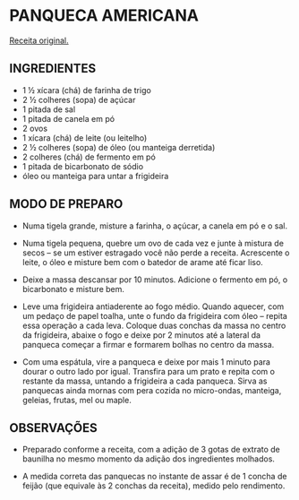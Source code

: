 # PANQUECA AMERICANA
[Receita original.](https://www.panelinha.com.br/receita/panquecas-americanas-pancakes)

## INGREDIENTES

- 1 ½ xícara (chá) de farinha de trigo
- 2 ½ colheres (sopa) de açúcar
- 1 pitada de sal
- 1 pitada de canela em pó
- 2 ovos
- 1 xícara (chá) de leite (ou leitelho)
- 2 ½ colheres (sopa) de óleo (ou manteiga derretida)
- 2 colheres (chá) de fermento em pó
- 1 pitada de bicarbonato de sódio
- óleo ou manteiga para untar a frigideira

## MODO DE PREPARO

- Numa tigela grande, misture a farinha, o açúcar, a canela em pó e o sal.

- Numa tigela pequena, quebre um ovo de cada vez e junte à mistura de secos –
se um estiver estragado você não perde a receita. Acrescente o leite, o óleo e
misture bem com o batedor de arame até ficar liso.

- Deixe a massa descansar por 10 minutos. Adicione o fermento em pó, o
bicarbonato e misture bem.

- Leve uma frigideira antiaderente ao fogo médio. Quando aquecer, com um pedaço
de papel toalha, unte o fundo da frigideira com óleo – repita essa operação a
cada leva. Coloque duas conchas da massa no centro da frigideira, abaixe o fogo
e deixe por 2 minutos até a lateral da panqueca começar a firmar e formarem
bolhas no centro da massa.

- Com uma espátula, vire a panqueca e deixe por mais 1 minuto para dourar o
outro lado por igual. Transfira para um prato e repita com o restante da massa,
untando a frigideira a cada panqueca. Sirva as panquecas ainda mornas com pera
cozida no micro-ondas, manteiga, geleias, frutas, mel ou maple.

## OBSERVAÇÕES

- Preparado conforme a receita, com a adição de 3 gotas de extrato de baunilha
no mesmo momento da adição dos ingredientes molhados.

- A medida correta das panquecas no instante de assar é de 1 concha de feijão
(que equivale às 2 conchas da receita), medido pelo rendimento.
